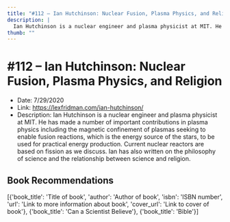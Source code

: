 ```yaml
---
title: "#112 – Ian Hutchinson: Nuclear Fusion, Plasma Physics, and Religion"
description: |
  Ian Hutchinson is a nuclear engineer and plasma physicist at MIT. He has made a number of important contributions in plasma physics including the magnetic confinement of plasmas seeking to enable fusion reactions, which is the energy source of the stars, to be used for practical energy production. Current nuclear reactors are based on fission as we discuss. Ian has also written on the philosophy of science and the relationship between science and religion."
thumb: ""
---
```


# #112 – Ian Hutchinson: Nuclear Fusion, Plasma Physics, and Religion

  - Date: 7/29/2020
  - Link: https://lexfridman.com/ian-hutchinson/
  - Description: Ian Hutchinson is a nuclear engineer and plasma physicist at MIT. He has made a number of important contributions in plasma physics including the magnetic confinement of plasmas seeking to enable fusion reactions, which is the energy source of the stars, to be used for practical energy production. Current nuclear reactors are based on fission as we discuss. Ian has also written on the philosophy of science and the relationship between science and religion.

## Book Recommendations

[{'book_title': 'Title of book', 'author': 'Author of book', 'isbn': 'ISBN number', 'url': 'Link to more information about book', 'cover_url': 'Link to cover of book'}, {'book_title': 'Can a Scientist Believe'}, {'book_title': 'Bible'}]